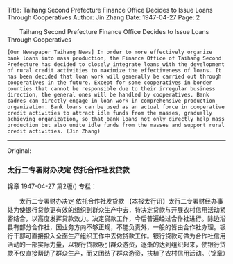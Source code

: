 Title: Taihang Second Prefecture Finance Office Decides to Issue Loans Through Cooperatives
Author: Jin Zhang
Date: 1947-04-27
Page: 2

　　Taihang Second Prefecture Finance Office Decides to Issue Loans Through Cooperatives

    [Our Newspaper Taihang News] In order to more effectively organize bank loans into mass production, the Finance Office of Taihang Second Prefecture has decided to closely integrate loans with the development of rural credit activities to maximize the effectiveness of loans. It has been decided that loan work will generally be carried out through cooperatives in the future. Except for some cooperatives in border counties that cannot be responsible due to their irregular business direction, the general ones will be handled by cooperatives. Bank cadres can directly engage in loan work in comprehensive production organization. Bank loans can be used as an actual force in cooperative credit activities to attract idle funds from the masses, gradually achieving organization, so that bank loans not only directly help mass production but also unite idle funds from the masses and support rural credit activities. (Jin Zhang)



<hr /> 

Original: 


### 太行二专署财办决定  依托合作社发贷款
锦章
1947-04-27
第2版()
专栏：

　　太行二专署财办决定
    依托合作社发贷款
    【本报太行讯】太行二专署财经办事处为使银行贷款更有效的组织到群众生产中去，特决定贷款与开展农村信用活动紧密结合，以高度发挥贷款效力。决定贷款工作，今后普遍经过合作社进行。除边沿县有部分合作社，因业务方向不够正规，不能负责外，一般的皆由合作社办理。银行干部可直接投入全面生产组织工作中去做贷款工作。银行贷款可做为合作社信用活动的一部实际力量，以银行贷款吸引群众游资，逐渐的达到组织起来，使银行贷款不仅直接帮助了群众生产，而又团结了群众游资，扶植了农村信用活动。（锦章）
